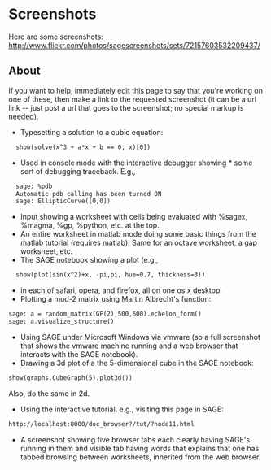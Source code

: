 

# Screenshots

Here are some screenshots: <a href="http://www.flickr.com/photos/sagescreenshots/sets/72157603532209437/">http://www.flickr.com/photos/sagescreenshots/sets/72157603532209437/</a> 


## About

If you want to help, immediately edit this page to say that you're working on one of these, then make a link to the requested screenshot (it can be a url link -- just post a url that goes to the screenshot; no special markup is needed).  

* Typesetting a solution to a cubic equation: 

```txt
  show(solve(x^3 + a*x + b == 0, x)[0])
```
* Used in console mode with the interactive debugger showing 
      * some sort of debugging traceback.  E.g.,   

```txt
  sage: %pdb
  Automatic pdb calling has been turned ON
  sage: EllipticCurve([0,0])
```
* Input showing a worksheet with cells being evaluated with %sagex, %magma, %gp, %python, etc. at the top. 
* An entire worksheet in matlab mode doing some basic things from the matlab tutorial (requires matlab).  Same for an octave worksheet, a gap worksheet, etc.  
* The SAGE notebook showing a plot (e.g., 

```txt
  show(plot(sin(x^2)+x, -pi,pi, hue=0.7, thickness=3))
```
* in each of safari, opera, and firefox, all on one os x desktop. 
* Plotting a mod-2 matrix using Martin Albrecht's function: 

```txt
sage: a = random_matrix(GF(2),500,600).echelon_form()
sage: a.visualize_structure()
```
* Using SAGE under Microsoft Windows via vmware (so a full screenshot that shows the vmware machine running and a web browser that interacts with the SAGE notebook). 
* Drawing a 3d plot of a the 5-dimensional cube in the SAGE notebook: 

```txt
show(graphs.CubeGraph(5).plot3d())
```
Also, do the same in 2d. 

* Using the interactive tutorial, e.g., visiting this page in SAGE: 

```txt
http://localhost:8000/doc_browser?/tut/?node11.html
```
* A screenshot showing five browser tabs each clearly having SAGE's running in them and visible tab having words that explains that one has tabbed browsing between worksheets, inherited from the web browser. 